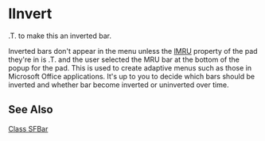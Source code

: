 ﻿# lInvert

.T. to make this an inverted bar.

Inverted bars don't appear in the menu unless the [lMRU](lMRU.md) property of the pad they're in is .T. and the user selected the MRU bar at the bottom of the popup for the pad. This is used to create adaptive menus such as those in Microsoft Office applications. It's up to you to decide which bars should be inverted and whether bar become inverted or uninverted over time.

## See Also

[Class SFBar](Class%20SFBar.md)